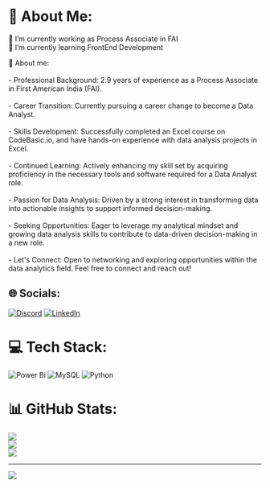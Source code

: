 # 💫 About Me:
🔭 I’m currently working as Process Associate in FAI<br>🌱 I’m currently learning FrontEnd Development<br>

💬 About me: <br> <br>- Professional Background: 2.9 years of experience as a Process Associate in First American India (FAI).<br><br>- Career Transition: Currently pursuing a career change to become a Data Analyst.<br><br>- Skills Development: Successfully completed an Excel course on CodeBasic.io, and have hands-on experience with data analysis projects in Excel.<br><br>- Continued Learning: Actively enhancing my skill set by acquiring proficiency in the necessary tools and software required for a Data Analyst role.<br><br>- Passion for Data Analysis: Driven by a strong interest in transforming data into actionable insights to support informed decision-making.<br><br>- Seeking Opportunities: Eager to leverage my analytical mindset and growing data analysis skills to contribute to data-driven decision-making in a new role.<br><br>- Let's Connect: Open to networking and exploring opportunities within the data analytics field. Feel free to connect and reach out!<br>


## 🌐 Socials:
[![Discord](https://img.shields.io/badge/Discord-%237289DA.svg?logo=discord&logoColor=white)](https://discord.gg/vignesh_srinivasan) [![LinkedIn](https://img.shields.io/badge/LinkedIn-%230077B5.svg?logo=linkedin&logoColor=white)](https://linkedin.com/in/www.linkedin.com/in/vigneshsrinivasan27) 

# 💻 Tech Stack:
![Power Bi](https://img.shields.io/badge/power_bi-F2C811?style=for-the-badge&logo=powerbi&logoColor=black) ![MySQL](https://img.shields.io/badge/mysql-%2300000f.svg?style=for-the-badge&logo=mysql&logoColor=white) ![Python](https://img.shields.io/badge/python-3670A0?style=for-the-badge&logo=python&logoColor=ffdd54)
# 📊 GitHub Stats:
![](https://github-readme-stats.vercel.app/api?username=VigneshSrinivasan44&theme=swift&hide_border=false&include_all_commits=true&count_private=true)<br/>
![](https://github-readme-streak-stats.herokuapp.com/?user=VigneshSrinivasan44&theme=swift&hide_border=false)<br/>
![](https://github-readme-stats.vercel.app/api/top-langs/?username=VigneshSrinivasan44&theme=swift&hide_border=false&include_all_commits=true&count_private=true&layout=compact)

---
[![](https://visitcount.itsvg.in/api?id=VigneshSrinivasan44&icon=5&color=12)](https://visitcount.itsvg.in)

<!-- Proudly created with GPRM ( https://gprm.itsvg.in ) -->
